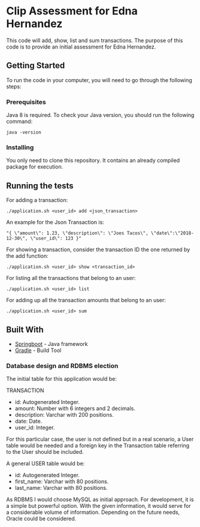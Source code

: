 # Clip Assessment for Edna Hernandez

This code will add, show, list and sum transactions. The purpose of this code is to provide an initial assessment for Edna Hernandez.

## Getting Started

To run the code in your computer, you will need to go through the following steps:

### Prerequisites

Java 8 is required. To check your Java version, you should run the following command:

```
java -version
```

### Installing

You only need to clone this repository. It contains an already compiled package for execution.


## Running the tests

For adding a transaction:

```
./application.sh <user_id> add <json_transaction>
```

An example for the Json Transaction is:

```
"{ \"amount\": 1.23, \"description\": \"Joes Tacos\", \"date\":\"2018-12-30\", \"user_id\": 123 }"
```

For showing a transaction, consider the transaction ID the one returned by the add function:

```
./application.sh <user_id> show <transaction_id>
```

For listing all the transactions that belong to an user:

```
./application.sh <user_id> list
```

For adding up all the transaction amounts that belong to an user:

```
./application.sh <user_id> sum
```


## Built With

* [Springboot](https://projects.spring.io/spring-boot/) - Java framework
* [Gradle](https://gradle.org/) - Build Tool

### Database design and RDBMS election

The initial table for this application would be:

TRANSACTION
* id: Autogenerated Integer.
* amount: Number with 6 integers and 2 decimals.
* description: Varchar with 200 positions.
* date: Date.
* user_id: Integer.

For this particular case, the user is not defined but in a real scenario, a User table would be needed and a foreign key in the Transaction table referring to the User should be included.

A general USER table would be:
* id: Autogenerated Integer.
* first_name: Varchar with 80 positions.
* last_name: Varchar with 80 positions.

As RDBMS I would choose MySQL as initial approach. For development, it is a simple but powerful option. With the given information, it would serve for a considerable volume of information. Depending on the future needs, Oracle could be considered.